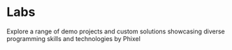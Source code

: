 # Labs
 Explore a range of demo projects and custom solutions showcasing diverse programming skills and technologies by Phixel  
